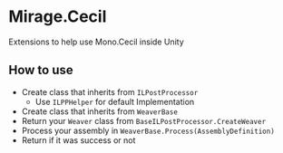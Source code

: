 # Mirage.Cecil

Extensions to help use Mono.Cecil inside Unity


## How to use

- Create class that inherits from `ILPostProcessor`
    - Use `ILPPHelper` for default Implementation
- Create class that inherits from `WeaverBase`
- Return your `Weaver` class from `BaseILPostProcessor.CreateWeaver`
- Process your assembly in `WeaverBase.Process(AssemblyDefinition)`
- Return if it was success or not
